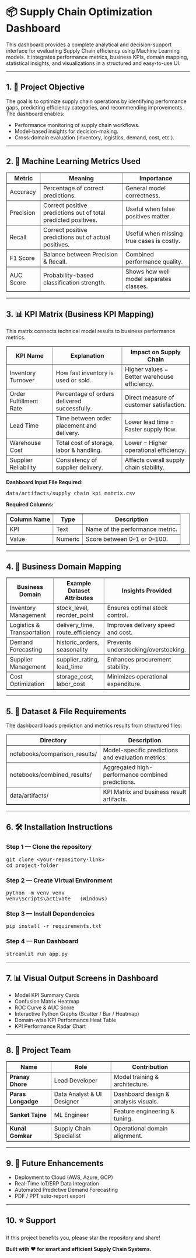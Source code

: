 <!DOCTYPE html>
<html>
<head>
  <title>Supply Chain Optimization Dashboard - Documentation</title>
  <meta charset="UTF-8">
</head>
<body>

<h1>📦 Supply Chain Optimization Dashboard</h1>

<p>
This dashboard provides a complete analytical and decision-support interface for evaluating Supply Chain efficiency using Machine Learning models. 
It integrates performance metrics, business KPIs, domain mapping, statistical insights, and visualizations in a structured and easy-to-use UI.
</p>

<hr>

<h2>1. 🎯 Project Objective</h2>
<p>
The goal is to optimize supply chain operations by identifying performance gaps, predicting efficiency categories, and recommending improvements.
The dashboard enables:
</p>
<ul>
  <li>Performance monitoring of supply chain workflows.</li>
  <li>Model-based insights for decision-making.</li>
  <li>Cross-domain evaluation (inventory, logistics, demand, cost, etc.).</li>
</ul>

<hr>

<h2>2. 🧠 Machine Learning Metrics Used</h2>

<table border="1" cellpadding="6">
  <tr><th>Metric</th><th>Meaning</th><th>Importance</th></tr>
  <tr><td>Accuracy</td><td>Percentage of correct predictions.</td><td>General model correctness.</td></tr>
  <tr><td>Precision</td><td>Correct positive predictions out of total predicted positives.</td><td>Useful when false positives matter.</td></tr>
  <tr><td>Recall</td><td>Correct positive predictions out of actual positives.</td><td>Useful when missing true cases is costly.</td></tr>
  <tr><td>F1 Score</td><td>Balance between Precision & Recall.</td><td>Combined performance quality.</td></tr>
  <tr><td>AUC Score</td><td>Probability-based classification strength.</td><td>Shows how well model separates classes.</td></tr>
</table>

<hr>

<h2>3. 📊 KPI Matrix (Business KPI Mapping)</h2>

<p>This matrix connects technical model results to business performance metrics.</p>

<table border="1" cellpadding="6">
  <tr><th>KPI Name</th><th>Explanation</th><th>Impact on Supply Chain</th></tr>
  <tr><td>Inventory Turnover</td><td>How fast inventory is used or sold.</td><td>Higher values = Better warehouse efficiency.</td></tr>
  <tr><td>Order Fulfillment Rate</td><td>Percentage of orders delivered successfully.</td><td>Direct measure of customer satisfaction.</td></tr>
  <tr><td>Lead Time</td><td>Time between order placement and delivery.</td><td>Lower lead time = Faster supply flow.</td></tr>
  <tr><td>Warehouse Cost</td><td>Total cost of storage, labor & handling.</td><td>Lower = Higher operational efficiency.</td></tr>
  <tr><td>Supplier Reliability</td><td>Consistency of supplier delivery.</td><td>Affects overall supply chain stability.</td></tr>
</table>

<p><strong>Dashboard Input File Required:</strong></p>
<pre>data/artifacts/supply_chain_kpi_matrix.csv</pre>

<p><strong>Required Columns:</strong></p>
<table border="1" cellpadding="6">
  <tr><th>Column Name</th><th>Type</th><th>Description</th></tr>
  <tr><td>KPI</td><td>Text</td><td>Name of the performance metric.</td></tr>
  <tr><td>Value</td><td>Numeric</td><td>Score between 0–1 or 0–100.</td></tr>
</table>

<hr>

<h2>4. 🏢 Business Domain Mapping</h2>

<table border="1" cellpadding="6">
  <tr><th>Business Domain</th><th>Example Dataset Attributes</th><th>Insights Provided</th></tr>
  <tr><td>Inventory Management</td><td>stock_level, reorder_point</td><td>Ensures optimal stock control.</td></tr>
  <tr><td>Logistics & Transportation</td><td>delivery_time, route_efficiency</td><td>Improves delivery speed and cost.</td></tr>
  <tr><td>Demand Forecasting</td><td>historic_orders, seasonality</td><td>Prevents understocking/overstocking.</td></tr>
  <tr><td>Supplier Management</td><td>supplier_rating, lead_time</td><td>Enhances procurement stability.</td></tr>
  <tr><td>Cost Optimization</td><td>storage_cost, labor_cost</td><td>Minimizes operational expenditure.</td></tr>
</table>

<hr>

<h2>5. 📁 Dataset & File Requirements</h2>

<p>The dashboard loads prediction and metrics results from structured files:</p>

<table border="1" cellpadding="6">
  <tr><th>Directory</th><th>Description</th></tr>
  <tr><td>notebooks/comparison_results/</td><td>Model-specific predictions and evaluation metrics.</td></tr>
  <tr><td>notebooks/combined_results/</td><td>Aggregated high-performance combined predictions.</td></tr>
  <tr><td>data/artifacts/</td><td>KPI Matrix and business result artifacts.</td></tr>
</table>

<hr>

<h2>6. 🛠 Installation Instructions</h2>

<h3>Step 1 — Clone the repository</h3>
<pre>
git clone &lt;your-repository-link&gt;
cd project-folder
</pre>

<h3>Step 2 — Create Virtual Environment</h3>
<pre>
python -m venv venv
venv\Scripts\activate   (Windows)
</pre>

<h3>Step 3 — Install Dependencies</h3>
<pre>
pip install -r requirements.txt
</pre>

<h3>Step 4 — Run Dashboard</h3>
<pre>
streamlit run app.py
</pre>

<hr>

<h2>7. 📊 Visual Output Screens in Dashboard</h2>

<ul>
  <li>Model KPI Summary Cards</li>
  <li>Confusion Matrix Heatmap</li>
  <li>ROC Curve & AUC Score</li>
  <li>Interactive Python Graphs (Scatter / Bar / Heatmap)</li>
  <li>Domain-wise KPI Performance Heat Table</li>
  <li>KPI Performance Radar Chart</li>
</ul>

<hr>

<h2>8. 👥 Project Team</h2>

<table border="1" cellpadding="6">
  <tr><th>Name</th><th>Role</th><th>Contribution</th></tr>
  <tr><td><strong>Pranay Dhore</strong></td><td>Lead Developer</td><td>Model training & architecture.</td></tr>
  <tr><td><strong>Paras Longadge</strong></td><td>Data Analyst & UI Designer</td><td>Dashboard design & analysis visuals.</td></tr>
  <tr><td><strong>Sanket Tajne</strong></td><td>ML Engineer</td><td>Feature engineering & tuning.</td></tr>
  <tr><td><strong>Kunal Gomkar</strong></td><td>Supply Chain Specialist</td><td>Operational domain alignment.</td></tr>
</table>

<hr>

<h2>9. 🔮 Future Enhancements</h2>
<ul>
  <li>Deployment to Cloud (AWS, Azure, GCP)</li>
  <li>Real-Time IoT/ERP Data Integration</li>
  <li>Automated Predictive Demand Forecasting</li>
  <li>PDF / PPT auto-report export</li>
</ul>

<hr>

<h2>10. ⭐ Support</h2>
<p>If this project benefits you, please star the repository and share!</p>

<p><strong>Built with ♥ for smart and efficient Supply Chain Systems.</strong></p>

</body>
</html>
